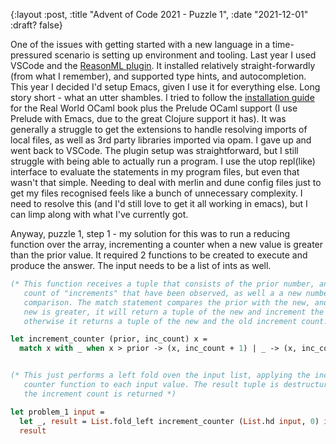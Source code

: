 {:layout :post, :title "Advent of Code 2021 - Puzzle 1", :date "2021-12-01" :draft? false}

One of the issues with getting started with a new language in a time-pressured scenario is setting up environment and tooling. Last year I used VSCode and the [ReasonML plugin](https://github.com/reasonml-editor/vscode-reasonml). It installed relatively straight-forwardly (from what I remember), and supported type hints, and autocompletion. This year I decided I'd setup Emacs, given I use it for everything else. Long story short - what an utter shambles. I tried to follow the [installation guide](https://dev.realworldocaml.org/install.html) for the Real World OCaml book plus the Prelude OCaml support (I use Prelude with Emacs, due to the great Clojure support it has). It was generally a struggle to get the extensions to handle resolving imports of local files, as well as 3rd party libraries imported via opam. I gave up and went back to VSCode. The plugin setup was straightforward, but I still struggle with being able to actually run a program. I use the utop repl(like) interface to evaluate the statements in my program files, but even that wasn't that simple. Needing to deal with merlin and dune config files just to get my files recognised feels like a bunch of unnecessary complexity. I need to resolve this (and I'd still love to get it all working in emacs), but I can limp along with what I've currently got.

Anyway, puzzle 1, step 1 - my solution for this was to run a reducing function over the array, incrementing a counter when a new value is greater than the prior value. It required 2 functions to be created to execute and produce the answer. The input needs to be a list of ints as well.

``` ocaml
(* This function receives a tuple that consists of the prior number, and the
   count of "increments" that have been observed, as well a a new number for
   comparison. The match statement compares the prior with the new, and if the
   new is greater, it will return a tuple of the new and increment the count,
   otherwise it returns a tuple of the new and the old increment count. *)

let increment_counter (prior, inc_count) x =
  match x with _ when x > prior -> (x, inc_count + 1) | _ -> (x, inc_count)


(* This just performs a left fold oven the input list, applying the increment
   counter function to each input value. The result tuple is destructured and
   the increment count is returned *)

let problem_1 input =
  let _, result = List.fold_left increment_counter (List.hd input, 0) input in
  result
```
